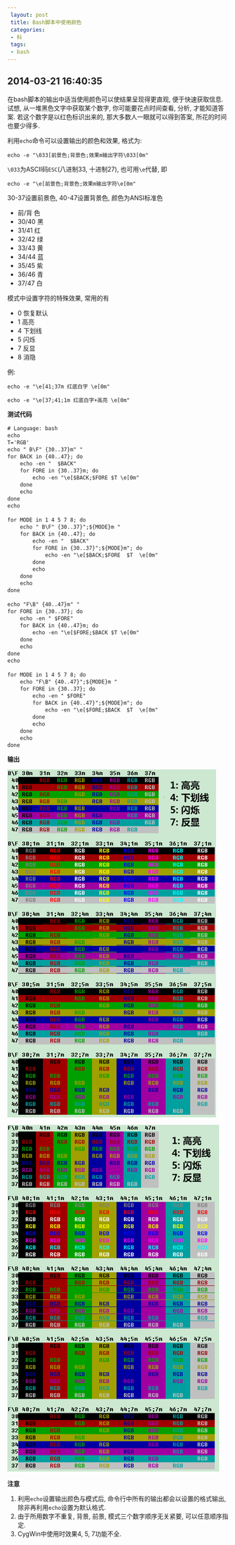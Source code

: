 ```yaml
---
 layout: post
 title: Bash脚本中使用颜色
 categories: 
 - 科
 tags:
 - bash
---
```


## 2014-03-21 16:40:35

在bash脚本的输出中适当使用颜色可以使结果呈现得更直观, 便于快速获取信息.
试想, 从一堆黑色文字中获取某个数字, 你可能要花点时间查看, 分析, 才能知道答案. 
若这个数字是以红色标识出来的, 那大多数人一眼就可以得到答案, 所花的时间也要少得多.

利用`echo`命令可以设置输出的颜色和效果, 格式为:

`echo -e "\033[前景色;背景色;效果m输出字符\033[0m"`

`\033`为ASCII码`ESC`(八进制33, 十进制27), 也可用`\e`代替, 即

`echo -e "\e[前景色;背景色;效果m输出字符\e[0m"`

30-37设置前景色, 40-47设置背景色, 颜色为ANSI标准色

- 前/背 色
- 30/40 黑
- 31/41 红
- 32/42 绿
- 33/43 黄
- 34/44 蓝
- 35/45 紫
- 36/46 青
- 37/47 白

模式中设置字符的特殊效果, 常用的有

- 0 恢复默认
- 1 高亮
- 4 下划线
- 5 闪烁
- 7 反显
- 8 消隐

例:

`echo -e "\e[41;37m 红底白字 \e[0m"`

`echo -e "\e[37;41;1m 红底白字+高亮 \e[0m"`


**测试代码**

<pre class="line-numbers" data-start="0"><code class="language-bash"># Language: bash
echo
T='RGB'
echo " B\F" {30..37}m" "
for BACK in {40..47}; do
    echo -en "  $BACK"
    for FORE in {30..37}m; do
        echo -en "\e[$BACK;$FORE $T \e[0m"
    done
    echo
done
echo

for MODE in 1 4 5 7 8; do
    echo " B\F" {30..37}";${MODE}m "
    for BACK in {40..47}; do
        echo -en "  $BACK"
        for FORE in {30..37}";${MODE}m"; do
            echo -en "\e[$BACK;$FORE  $T  \e[0m"
        done
        echo
    done
    echo
done

echo "F\B" {40..47}m" "
for FORE in {30..37}; do
    echo -en " $FORE"
    for BACK in {40..47}m; do
        echo -en "\e[$FORE;$BACK $T \e[0m"
    done
    echo
done
echo

for MODE in 1 4 5 7 8; do
    echo "F\B" {40..47}";${MODE}m "
    for FORE in {30..37}; do
        echo -en " $FORE"
        for BACK in {40..47}";${MODE}m"; do
            echo -en "\e[$FORE;$BACK  $T  \e[0m"
        done
        echo
    done
    echo
done
</code></pre>

**输出**

![bash echo颜色](/pic/2014-03-21-bash_color-BF.gif)

![bash echo颜色](/pic/2014-03-21-bash_color-FB.gif)

**注意**

1. 利用`echo`设置输出颜色与模式后, 命令行中所有的输出都会以设置的格式输出, 除非再利用`echo`设置为默认格式.
2. 由于所用数字不重复, 背景, 前景, 模式三个数字顺序无关紧要, 可以任意顺序指定.
3. CygWin中使用时效果4, 5, 7功能不全.
